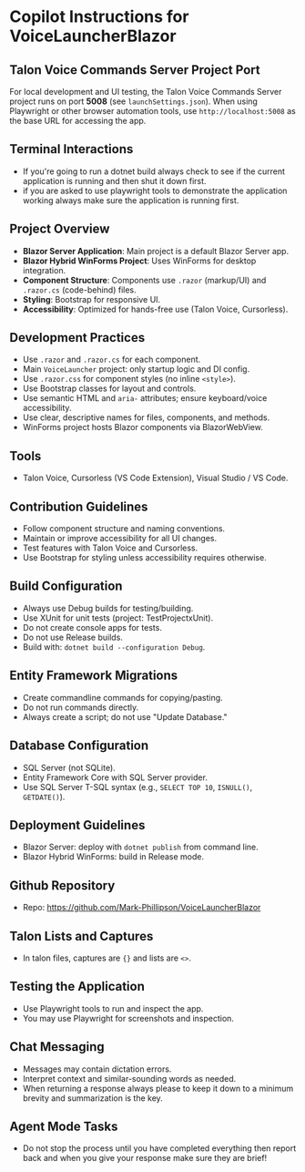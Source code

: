 # Copilot Instructions for VoiceLauncherBlazor

## Talon Voice Commands Server Project Port

For local development and UI testing, the Talon Voice Commands Server project runs on port **5008** (see `launchSettings.json`).
When using Playwright or other browser automation tools, use `http://localhost:5008` as the base URL for accessing the app.

## Terminal Interactions

-  If you're going to run a dotnet build always check to see if the current application is running and then shut it down first.
-  if you are asked to use playwright tools to demonstrate the application working always make sure the application is running first.

## Project Overview

- **Blazor Server Application**: Main project is a default Blazor Server app.
- **Blazor Hybrid WinForms Project**: Uses WinForms for desktop integration.
- **Component Structure**: Components use `.razor` (markup/UI) and `.razor.cs` (code-behind) files.
- **Styling**: Bootstrap for responsive UI.
- **Accessibility**: Optimized for hands-free use (Talon Voice, Cursorless).

## Development Practices

- Use `.razor` and `.razor.cs` for each component.
- Main `VoiceLauncher` project: only startup logic and DI config.
- Use `.razor.css` for component styles (no inline `<style>`).
- Use Bootstrap classes for layout and controls.
- Use semantic HTML and `aria-` attributes; ensure keyboard/voice accessibility.
- Use clear, descriptive names for files, components, and methods.
- WinForms project hosts Blazor components via BlazorWebView.

## Tools

- Talon Voice, Cursorless (VS Code Extension), Visual Studio / VS Code.

## Contribution Guidelines

- Follow component structure and naming conventions.
- Maintain or improve accessibility for all UI changes.
- Test features with Talon Voice and Cursorless.
- Use Bootstrap for styling unless accessibility requires otherwise.

## Build Configuration

- Always use Debug builds for testing/building.
- Use XUnit for unit tests (project: TestProjectxUnit).
- Do not create console apps for tests.
- Do not use Release builds.
- Build with: `dotnet build --configuration Debug`.

## Entity Framework Migrations

- Create commandline commands for copying/pasting.
- Do not run commands directly.
- Always create a script; do not use "Update Database."

## Database Configuration

- SQL Server (not SQLite).
- Entity Framework Core with SQL Server provider.
- Use SQL Server T-SQL syntax (e.g., `SELECT TOP 10`, `ISNULL()`, `GETDATE()`).

## Deployment Guidelines

- Blazor Server: deploy with `dotnet publish` from command line.
- Blazor Hybrid WinForms: build in Release mode.

## Github Repository

- Repo: https://github.com/Mark-Phillipson/VoiceLauncherBlazor

## Talon Lists and Captures

- In talon files, captures are `{}` and lists are `<>`.

## Testing the Application

- Use Playwright tools to run and inspect the app.
- You may use Playwright for screenshots and inspection.

## Chat Messaging

- Messages may contain dictation errors.
- Interpret context and similar-sounding words as needed.
- When returning a response always please to keep it down to a minimum brevity and summarization is the key. 

## Agent Mode Tasks

-  Do not stop the process until you have completed everything then report back and when you give your response make sure they are brief!